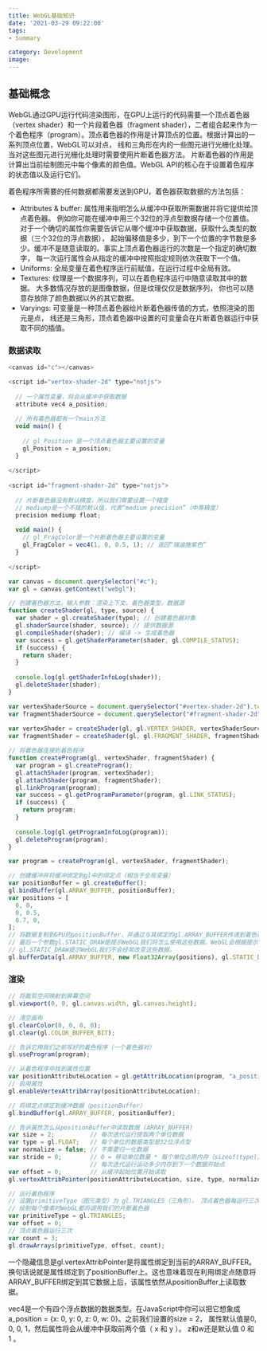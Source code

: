 ```yaml
---
title: WebGL基础知识
date: '2021-03-29 09:22:00'
tags: 
- Summary

category: Development
image: 
---
```


## 基础概念

WebGL通过GPU运行代码渲染图形，在GPU上运行的代码需要一个顶点着色器（vertex shader）和一个片段着色器（fragment shader），二者组合起来作为一个着色程序（program）。顶点着色器的作用是计算顶点的位置。根据计算出的一系列顶点位置，WebGL可以对点， 线和三角形在内的一些图元进行光栅化处理。当对这些图元进行光栅化处理时需要使用片断着色器方法。 片断着色器的作用是计算出当前绘制图元中每个像素的颜色值。WebGL API的核心在于设置着色程序的状态值以及运行它们。

着色程序所需要的任何数据都需要发送到GPU，着色器获取数据的方法包括：
- Attributes & buffer: 属性用来指明怎么从缓冲中获取所需数据并将它提供给顶点着色器。 例如你可能在缓冲中用三个32位的浮点型数据存储一个位置值。 对于一个确切的属性你需要告诉它从哪个缓冲中获取数据，获取什么类型的数据（三个32位的浮点数据）， 起始偏移值是多少，到下一个位置的字节数是多少。缓冲不是随意读取的。事实上顶点着色器运行的次数是一个指定的确切数字， 每一次运行属性会从指定的缓冲中按照指定规则依次获取下一个值。
- Uniforms: 全局变量在着色程序运行前赋值，在运行过程中全局有效。
- Textures: 纹理是一个数据序列，可以在着色程序运行中随意读取其中的数据。 大多数情况存放的是图像数据，但是纹理仅仅是数据序列， 你也可以随意存放除了颜色数据以外的其它数据。
- Varyings: 可变量是一种顶点着色器给片断着色器传值的方式，依照渲染的图元是点， 线还是三角形，顶点着色器中设置的可变量会在片断着色器运行中获取不同的插值。

### 数据读取

```js
<canvas id="c"></canvas>

<script id="vertex-shader-2d" type="notjs">
 
  // 一个属性变量，将会从缓冲中获取数据
  attribute vec4 a_position;
 
  // 所有着色器都有一个main方法
  void main() {
 
    // gl_Position 是一个顶点着色器主要设置的变量
    gl_Position = a_position;
  }
 
</script>
 
<script id="fragment-shader-2d" type="notjs">
 
  // 片断着色器没有默认精度，所以我们需要设置一个精度
  // mediump是一个不错的默认值，代表“medium precision”（中等精度）
  precision mediump float;
 
  void main() {
    // gl_FragColor是一个片断着色器主要设置的变量
    gl_FragColor = vec4(1, 0, 0.5, 1); // 返回“瑞迪施紫色”
  }
 
</script>

var canvas = document.querySelector("#c");
var gl = canvas.getContext("webgl");

// 创建着色器方法，输入参数：渲染上下文，着色器类型，数据源
function createShader(gl, type, source) {
  var shader = gl.createShader(type); // 创建着色器对象
  gl.shaderSource(shader, source); // 提供数据源
  gl.compileShader(shader); // 编译 -> 生成着色器
  var success = gl.getShaderParameter(shader, gl.COMPILE_STATUS);
  if (success) {
    return shader;
  }
 
  console.log(gl.getShaderInfoLog(shader));
  gl.deleteShader(shader);
}

var vertexShaderSource = document.querySelector("#vertex-shader-2d").text;
var fragmentShaderSource = document.querySelector("#fragment-shader-2d").text;
 
var vertexShader = createShader(gl, gl.VERTEX_SHADER, vertexShaderSource);
var fragmentShader = createShader(gl, gl.FRAGMENT_SHADER, fragmentShaderSource);

// 将着色器连接到着色程序
function createProgram(gl, vertexShader, fragmentShader) {
  var program = gl.createProgram();
  gl.attachShader(program, vertexShader);
  gl.attachShader(program, fragmentShader);
  gl.linkProgram(program);
  var success = gl.getProgramParameter(program, gl.LINK_STATUS);
  if (success) {
    return program;
  }
 
  console.log(gl.getProgramInfoLog(program));
  gl.deleteProgram(program);
}

var program = createProgram(gl, vertexShader, fragmentShader);

// 创建缓冲并将缓冲绑定到gl中的绑定点（相当于全局变量）
var positionBuffer = gl.createBuffer();
gl.bindBuffer(gl.ARRAY_BUFFER, positionBuffer);
var positions = [
  0, 0,
  0, 0.5,
  0.7, 0,
];
// 将数据复制到GPU的positionBuffer，并通过与其绑定的gl.ARRAY_BUFFER传递到着色程序
// 最后一个参数gl.STATIC_DRAW是提示WebGL我们将怎么使用这些数据。WebGL会根据提示做出一些优化。 
// gl.STATIC_DRAW提示WebGL我们不会经常改变这些数据。
gl.bufferData(gl.ARRAY_BUFFER, new Float32Array(positions), gl.STATIC_DRAW);

```

### 渲染

```js
// 将裁剪空间映射到屏幕空间
gl.viewport(0, 0, gl.canvas.width, gl.canvas.height);

// 清空画布
gl.clearColor(0, 0, 0, 0);
gl.clear(gl.COLOR_BUFFER_BIT);

// 告诉它用我们之前写好的着色程序（一个着色器对）
gl.useProgram(program);

// 从着色程序中找到属性位置
var positionAttributeLocation = gl.getAttribLocation(program, "a_position");
// 启用属性
gl.enableVertexAttribArray(positionAttributeLocation);

// 将绑定点绑定到缓冲数据（positionBuffer）
gl.bindBuffer(gl.ARRAY_BUFFER, positionBuffer);

// 告诉属性怎么从positionBuffer中读取数据 (ARRAY_BUFFER)
var size = 2;          // 每次迭代运行提取两个单位数据
var type = gl.FLOAT;   // 每个单位的数据类型是32位浮点型
var normalize = false; // 不需要归一化数据
var stride = 0;        // 0 = 移动单位数量 * 每个单位占用内存（sizeof(type)）
                       // 每次迭代运行运动多少内存到下一个数据开始点
var offset = 0;        // 从缓冲起始位置开始读取
gl.vertexAttribPointer(positionAttributeLocation, size, type, normalize, stride, offset)

// 运行着色程序
// 设置primitiveType（图元类型）为 gl.TRIANGLES（三角形）， 顶点着色器每运行三次WebGL将会根据三个gl_Position值绘制一个三角形
// 绘制每个像素时WebGL都将调用我们的片断着色器
var primitiveType = gl.TRIANGLES;
var offset = 0;
// 顶点着色器运行三次
var count = 3;
gl.drawArrays(primitiveType, offset, count);
```

一个隐藏信息是gl.vertexAttribPointer是将属性绑定到当前的ARRAY_BUFFER。 换句话说就是属性绑定到了positionBuffer上。这也意味着现在利用绑定点随意将 ARRAY_BUFFER绑定到其它数据上后，该属性依然从positionBuffer上读取数据。

vec4是一个有四个浮点数据的数据类型。在JavaScript中你可以把它想象成 a_position = {x: 0, y: 0, z: 0, w: 0}。之前我们设置的size = 2， 属性默认值是0, 0, 0, 1，然后属性将会从缓冲中获取前两个值（ x 和 y ）。 z和w还是默认值 0 和 1 。

